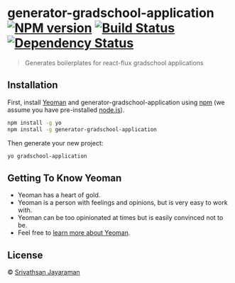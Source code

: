 # generator-gradschool-application [![NPM version][npm-image]][npm-url] [![Build Status][travis-image]][travis-url] [![Dependency Status][daviddm-image]][daviddm-url]
> Generates boilerplates for react-flux gradschool applications

## Installation

First, install [Yeoman](http://yeoman.io) and generator-gradschool-application using [npm](https://www.npmjs.com/) (we assume you have pre-installed [node.js](https://nodejs.org/)).

```bash
npm install -g yo
npm install -g generator-gradschool-application
```

Then generate your new project:

```bash
yo gradschool-application
```

## Getting To Know Yeoman

 * Yeoman has a heart of gold.
 * Yeoman is a person with feelings and opinions, but is very easy to work with.
 * Yeoman can be too opinionated at times but is easily convinced not to be.
 * Feel free to [learn more about Yeoman](http://yeoman.io/).

## License

 © [Srivathsan Jayaraman](-)


[npm-image]: https://badge.fury.io/js/generator-gradschool-application.svg
[npm-url]: https://npmjs.org/package/generator-gradschool-application
[travis-image]: https://travis-ci.org/-/generator-gradschool-application.svg?branch=master
[travis-url]: https://travis-ci.org/-/generator-gradschool-application
[daviddm-image]: https://david-dm.org/-/generator-gradschool-application.svg?theme=shields.io
[daviddm-url]: https://david-dm.org/-/generator-gradschool-application
